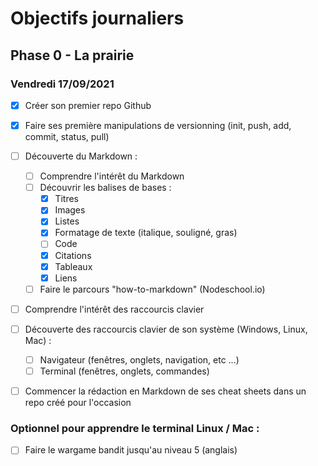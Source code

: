 # Objectifs journaliers

## Phase 0 - La prairie

### Vendredi 17/09/2021


* [x] Créer son premier repo Github
* [x] Faire ses première manipulations de versionning (init, push, add, commit, status, pull)
* [ ] Découverte du Markdown : 
  * [ ] Comprendre l'intérêt du Markdown
  * [ ] Découvrir les balises de bases : 
    * [x] Titres
    * [x] Images
    * [x] Listes
    * [x] Formatage de texte (italique, souligné, gras)
    * [ ] Code
    * [x] Citations
    * [x] Tableaux
    * [x] Liens
  * [ ] Faire le parcours "how-to-markdown" (Nodeschool.io)
* [ ] Comprendre l'intérêt des raccourcis clavier
* [ ] Découverte des raccourcis clavier de son système (Windows, Linux, Mac) : 
  * [ ] Navigateur (fenêtres, onglets, navigation, etc …)
  * [ ] Terminal (fenêtres, onglets, commandes)
* [ ] Commencer la rédaction en Markdown de ses cheat sheets dans un repo créé pour l'occasion



### Optionnel pour apprendre le terminal Linux / Mac : 

* [ ] Faire le wargame bandit jusqu'au niveau 5 (anglais)